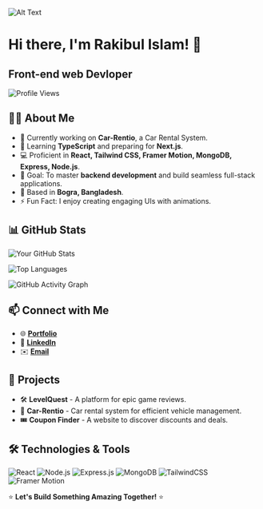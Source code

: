 ![Alt Text](https://i.ibb.co.com/SDMzNQnV/Rakibul-Islam-2.png)

# Hi there, I'm Rakibul Islam! 🚀
## Front-end web Devloper

![Profile Views](https://komarev.com/ghpvc/?username=Rakib1514&label=Profile%20Views&color=0e75b6&style=flat)

## 👨‍💻 About Me

- 🔭 Currently working on **Car-Rentio**, a Car Rental System.
- 🌱 Learning **TypeScript** and preparing for **Next.js**.
- 💻 Proficient in **React, Tailwind CSS, Framer Motion, MongoDB, Express, Node.js**.
- 🎯 Goal: To master **backend development** and build seamless full-stack applications.
- 📍 Based in **Bogra, Bangladesh**.
- ⚡ Fun Fact: I enjoy creating engaging UIs with animations.



## 📊 GitHub Stats

![Your GitHub Stats](https://github-readme-stats.vercel.app/api?username=Rakib1514&show_icons=true&theme=react&hide_border=true)

![Top Languages](https://github-readme-stats.vercel.app/api/top-langs/?username=Rakib1514&layout=compact&theme=react&hide_border=true)

![GitHub Activity Graph](https://github-readme-activity-graph.vercel.app/graph?username=Rakib1514&theme=react-dark&hide_border=true)


## 📫 Connect with Me

- 🌐 [**Portfolio**](https://rakibdev.info/)
- 💼 [**LinkedIn**](https://www.linkedin.com/in/rakib1514/)
- ✉️ [**Email**](mailto:rkrakib1514@outlook.com)

## 🚀 Projects
- 🛠️ **LevelQuest** - A platform for epic game reviews.
- 🚗 **Car-Rentio** - Car rental system for efficient vehicle management.
- 🎟️ **Coupon Finder** - A website to discover discounts and deals.

## 🛠️ Technologies & Tools
![React](https://img.shields.io/badge/-React-05122A?style=flat-square&logo=react&logoColor=61DAFB)
![Node.js](https://img.shields.io/badge/-Node.js-05122A?style=flat-square&logo=node.js&logoColor=339933)
![Express.js](https://img.shields.io/badge/-Express.js-05122A?style=flat-square&logo=express&logoColor=000000)
![MongoDB](https://img.shields.io/badge/-MongoDB-05122A?style=flat-square&logo=mongodb&logoColor=47A248)
![TailwindCSS](https://img.shields.io/badge/-TailwindCSS-05122A?style=flat-square&logo=tailwindcss&logoColor=06B6D4)
![Framer Motion](https://img.shields.io/badge/-FramerMotion-05122A?style=flat-square&logo=framer&logoColor=0055FF)

⭐ **Let's Build Something Amazing Together!** ⭐

